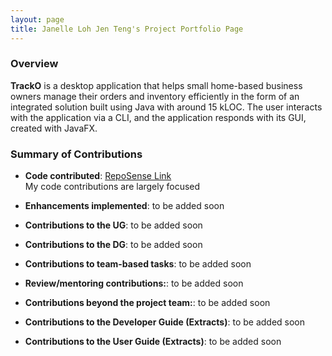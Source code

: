 ```yaml
---
layout: page
title: Janelle Loh Jen Teng's Project Portfolio Page
---
```

### Overview
**TrackO** is a desktop application that helps small home-based business owners manage their orders and inventory efficiently
in the form of an integrated solution built using Java with around 15 kLOC. The user interacts with the application via a
CLI, and the application responds with its GUI, created with JavaFX.

### Summary of Contributions
- **Code contributed**: [RepoSense Link](https://nus-cs2103-ay2223s1.github.io/tp-dashboard/?search=melissaharijanto&breakdown=true) <br/>
My code contributions are largely focused 

- **Enhancements implemented**: to be added soon

- **Contributions to the UG**: to be added soon

- **Contributions to the DG**: to be added soon

- **Contributions to team-based tasks**: to be added soon

- **Review/mentoring contributions:**: to be added soon

- **Contributions beyond the project team:**: to be added soon

- **Contributions to the Developer Guide (Extracts)**: to be added soon

- **Contributions to the User Guide (Extracts)**: to be added soon
